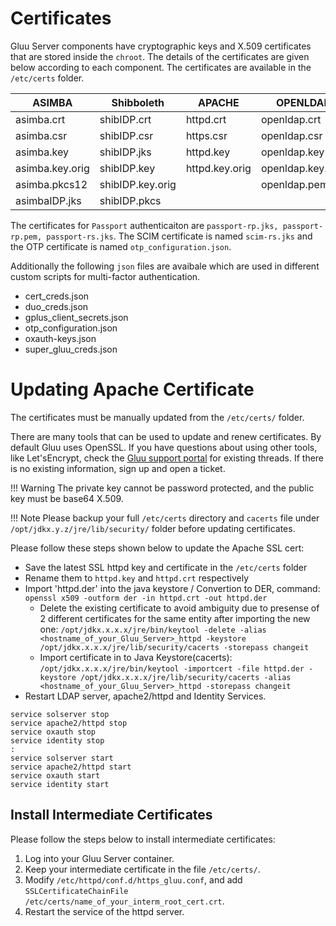 # Certificates 

Gluu Server components have cryptographic keys and X.509 certificates that are stored inside the
`chroot`. The details of the certificates are given below according to each component. The certificates
are available in the `/etc/certs` folder.

|ASIMBA		|Shibboleth	|APACHE		|OPENLDAP	|
|---------------|---------------|---------------|---------------|
|asimba.crt	|shibIDP.crt	|httpd.crt	|openldap.crt	|
|asimba.csr	|shibIDP.csr	|https.csr	|openldap.csr	|
|asimba.key	|shibIDP.jks	|httpd.key	|openldap.key	|
|asimba.key.orig|shibIDP.key	|httpd.key.orig	|openldap.key.orig|
|asimba.pkcs12	|shibIDP.key.orig|		|openldap.pem	|
|asimbaIDP.jks	|shibIDP.pkcs	|		|		|

The certificates for `Passport` authenticaiton are `passport-rp.jks, passport-rp.pem, passport-rs.jks`. The SCIM certificate is named `scim-rs.jks` and the OTP certificate is named `otp_configuration.json`.

Additionally the following `json` files are avaibale which are used in different custom scripts for multi-factor authentication.

* cert_creds.json
* duo_creds.json
* gplus_client_secrets.json
* otp_configuration.json
* oxauth-keys.json
* super_gluu_creds.json

# Updating Apache Certificate

The certificates must be manually updated from the `/etc/certs/` folder. 
    
There are many tools that can be used to update and renew certificates. By default Gluu uses OpenSSL. 
If you have questions about using other tools, like Let'sEncrypt, 
check the [Gluu support portal](http://support.gluu.org) for existing threads. 
If there is no existing information, sign up and open a ticket. 

!!! Warning
    The private key cannot be password protected, and the public key must be base64 X.509. 

!!! Note
    Please backup your full `/etc/certs` directory and `cacerts` file under `/opt/jdkx.y.z/jre/lib/security/` folder before updating certificates.

Please follow these steps shown below to update the Apache SSL cert:

- Save the latest SSL httpd key and certificate in the `/etc/certs` folder
- Rename them to `httpd.key` and `httpd.crt` respectively
- Import 'httpd.der' into the java keystore
/ Convertion to DER, command:<br/> `openssl x509 -outform der -in httpd.crt -out httpd.der`
    - Delete the existing certificate to avoid ambiguity due to presense of 2 different 
    certificates for the same entity after importing the new one:
       `/opt/jdkx.x.x.x/jre/bin/keytool -delete -alias <hostname_of_your_Gluu_Server>_httpd -keystore /opt/jdkx.x.x.x/jre/lib/security/cacerts -storepass changeit`
    - Import certificate in to Java Keystore(cacerts):
    <br/> `/opt/jdkx.x.x.x/jre/bin/keytool -importcert -file httpd.der -keystore /opt/jdkx.x.x.x/jre/lib/security/cacerts -alias <hostname_of_your_Gluu_Server>_httpd -storepass changeit`
- Restart LDAP server, apache2/httpd and Identity Services.
```
service solserver stop
service apache2/httpd stop
service oxauth stop
service identity stop
:
service solserver start
service apache2/httpd start
service oxauth start
service identity start
```

## Install Intermediate Certificates
Please follow the steps below to install intermediate certificates:

1. Log into your Gluu Server container.
2. Keep your intermediate certificate in the file `/etc/certs/`.
3. Modify `/etc/httpd/conf.d/https_gluu.conf`, and add<br/>
  `SSLCertificateChainFile /etc/certs/name_of_your_interm_root_cert.crt`.
4. Restart the service of the httpd server.
